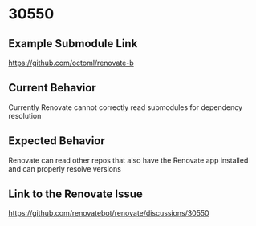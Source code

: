 # 30550

## Example Submodule Link
https://github.com/octoml/renovate-b

## Current Behavior
Currently Renovate cannot correctly read submodules for dependency resolution

## Expected Behavior
Renovate can read other repos that also have the Renovate app installed and can properly resolve versions

## Link to the Renovate Issue
https://github.com/renovatebot/renovate/discussions/30550
